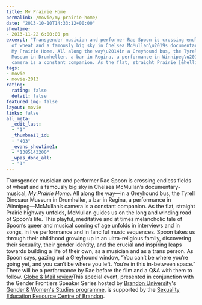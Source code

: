 ```yaml
---
title: My Prairie Home
permalink: /movie/my-prairie-home/
date: "2013-10-10T14:33:12+00:00"
showtime:
- 2013-11-22 6:00:00 pm
excerpt: "Transgender musician and performer Rae Spoon is crossing endless fields
  of wheat and a famously big sky in Chelsea McMullan\u2019s documentary-musical,
  My Prairie Home. All along the way\u2014in a Greyhound bus, the Tyrell Dinosaur\_
  Museum in Drumheller, a bar in Regina, a performance in Winnipeg\u2014McMullan\u2019s
  camera is a constant companion. As the flat, straight Prairie [&hellip;]"
tags:
- movie
- movie-2013
rating:
  rating: false
  detail: false
featured_img: false
layout: movie
links: false
all_meta:
  _edit_last:
  - "1"
  _thumbnail_id:
  - "403"
  _evans_showtime1:
  - "1385143200"
  _wpas_done_all:
  - "1"
---
```


Transgender musician and performer Rae Spoon is crossing endless fields of wheat and a famously big sky in Chelsea McMullan’s documentary-musical, *My Prairie Home*. All along the way—in a Greyhound bus, the Tyrell Dinosaur Museum in Drumheller, a bar in Regina, a performance in Winnipeg—McMullan’s camera is a constant companion. As the flat, straight Prairie highway unfolds, McMullan guides us on the long and winding road of Spoon’s life. This playful, meditative and at times melancholic tale of Spoon’s queer and musical coming of age unfolds in interviews and in songs, in live performance and in fanciful music sequences. Spoon takes us through their childhood growing up in an ultra-religious family, discovering their sexuality, their gender identity, and the crucial and inspiring leaps towards building a life of their own, as a musician and as a trans person. As Spoon says, gazing out a Greyhound window, “You can’t be where you’re going yet, and you can’t be where you left. You’re in this in-between space.” There will be a performance by Rae before the film and a Q&amp;A with them to follow. [Globe &amp; Mail review](http://www.theglobeandmail.com/arts/film/film-reviews/viff-review-my-prairie-home/article14585191/)This special event, presented in conjunction with the Gender Frontiers Speaker Series hosted by [Brandon University](http://www.brandonu.ca/)'s [Gender &amp; Women's Studies programme](http://www.brandonu.ca/gender-women-studies/), is supported by the [Sexuality Education Resource Centre of Brandon](http://www.serc.mb.ca/).
